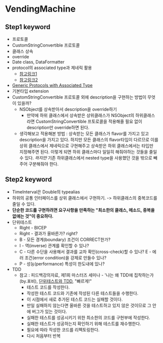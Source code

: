 # VendingMachine 

## Step1 keyword
- 프로토콜
- CustomStringConvertible 프로토콜
- 클래스 상속
- override
- Date class, DataFormatter
- protocol의 associated type과 제네릭 활용
	- [참고링크1](http://minsone.github.io/programming/swift4-grouping-with-protocol-extension)
	- [참고링크2](https://outofbedlam.github.io/swift/2016/04/01/TypeVariable/)
- [Generic Protocols with Associated Type](https://blog.bobthedeveloper.io/generic-protocols-with-associated-type-7e2b6e079ee2)
- 기본타입 extension
- CustomStringConvertible 프로토콜 외에 description을 구현하는 방법이 무엇이 있을까?
	- NSObject를 상속받아서 description을 override하기
		- 만약에 하위 클래스에서 상속받은 상위클래스가 NSObject의 하위클래스라면 CustomStringConvertible 프토로콜을 적용해줄 필요 없이 description만 override하면 된다.
	- 생각해보고 적용해본 방법 : 상속받는 모든 클래스가 flavor를 가지고 있고 description을 가지고 있다. 하지만 모든 클래스의 flavor타입이 다르므로 이를 상위 클래스에서 제네릭으로 구현해주고 상속받은 하위 클래스에서는 타입만 지정해주면 된다. 이렇게 되면 하위 클래스마다 일일히 해줘야하는 것들을 줄일 수 있다. *하지만* 기존 하위클래스에서 nested type을 사용했던 것을 밖으로 빼주어 구분해줘야 한다.

## Step2 keyword
- TimeInterval은 Double의 typealias
- 하위의 공통 인터페이스를 상위 클래스에서 구현하기. -> 하위클래스의 중복코드를 줄일 수 있다.
- __단순한 코드를 구현하려면 요구사항을 만족하는 "최소한의 클래스, 메소드, 중복을 없애는 것"이 중요하다.__
- 단위테스트
	- Right - BICEP
	- Right - 결과가 올바른가? right?
	- B - 모든 경계(boundary) 조건이 CORRECT한가?
	- I - 역(inverse) 관계를 확인할 수 있나?
	- C - 다른 수단을 사용해서 결과를 교차 확인(cross-check)할 수 있나? E - 에러 조건(error condition)을 강제로 만들수 있나?
	- P - 성능(performance) 특성이 한도내에 있나?
- TDD
	- 참고 : 피드백강의자료, 제1회 마스터즈 세미나 - '나는 왜 TDD에 집착하는가(by.포비), [단위테스트와 TDD](https://medium.com/@sryu99/%EB%8B%A8%EC%9C%84-%ED%85%8C%EC%8A%A4%ED%8A%B8-tdd-bdd%EC%9D%98-%EC%B0%A8%EC%9D%B4%EC%A0%90-3d25fab5ccb2), "빠르게!"
		- 테스트 코드를 작성한다.
		- 작성한 테스트 코드와 기존에 작성된 다른 테스트들을 수행한다.
		- 이 시점에서 새로 추가된 테스트 코드는 실패할 것이다.
		- 만일 실패하지 않는다면 올바른 것을 테스트하고 있지 않은 것이므로 그 안에 버그가 있는 것이다.
		- 실패한 테스트를 성공시키기 위한 최소한의 코드를 구현부에 작성한다.
		- 실패한 테스트가 성공하는지 확인하기 위해 테스트를 재수행한다.
		- 필요에 따라 작성한 코드를 리펙토링한다.
		- 다시 처음부터 반복